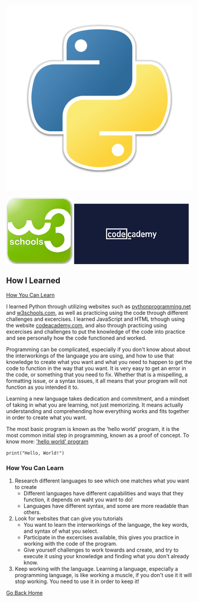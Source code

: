 ![Python Programming Logo](https://github.com/LaykinK/LaykinK.github.io/blob/main/python-programming-language.png) 

![w3schools Logo](https://github.com/LaykinK/LaykinK.github.io/blob/main/w3schools.png) ![CodeAcademy Logo](https://github.com/LaykinK/LaykinK.github.io/blob/main/codeacademy.png)

## How I Learned

[How You Can Learn](https://github.com/LaykinK/LaykinK.github.io/blob/main/How%20I%20Learned.md#how-you-can-learn)

I learned Python through utilizing websites such as [pythonprogramming.net](https://pythonprogramming.net/introduction-to-python-programming/) and [w3schools.com](https://www.w3schools.com/python/default.asp), as well as practicing using the code through different challenges and excercises.  I learned JavaScript and HTML trhough using the website [codeacademy.com](https://www.codecademy.com/learn/learn-html), and also through practicing using excercises and challenges to put the knowledge of the code into practice and see personally how the code functioned and worked.

Programming can be complicated, especially if you don't know about about the interworkings of the language you are using, and how to use that knowledge to create what you want and what you need to happen to get the code to function in the way that you want. It is very easy to get an error in the code, or something that you need to fix. Whether that is a mispelling, a formatting issue, or a syntax issues, it all means that your program will not function as you intended it to. 

Learning a new language takes dedication and commitment, and a mindset of taking in what you are learning, not just memorizing. It means actually understanding and comprehending how everything works and fits together in order to create what you want.

The most basic program is known as the 'hello world' program, it is the most common initial step in programming, known as a proof of concept. To know more: ['hello world' program](https://en.wikipedia.org/wiki/%22Hello,_World!%22_program)

```
print("Hello, World!")
```

### How You Can Learn

1. Research different languages to see which one matches what you want to create
   - Different languages have different capabilities and ways that they function, it depends on waht you want to do!
   - Languages have different syntax, and some are more readable than others.
2. Look for websites that can give you tutorials
   - You want to learn the interworkings of the language, the key words, and syntax of what you select.
   - Participate in the excercises available, this gives you practice in working with the code of the program.
   - Give yourself challenges to work towards and create, and try to execute it using your knowledge and finding what you don't already know.
3. Keep working with the language. Learning a language, especially a programming language, is like working a muscle, if you don't use it it will stop working. You need to use it in order to keep it!


[Go Back Home](https://github.com/LaykinK/LaykinK.github.io#welcome-to-laykins-homepage)
